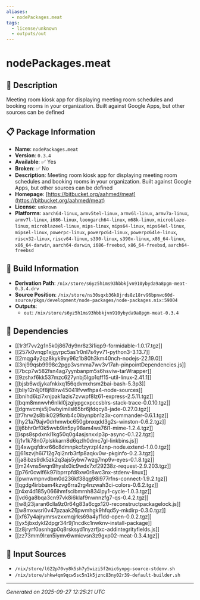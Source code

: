 ```yaml
---
aliases:
  - nodePackages.meat
tags:
  - license/unknown
  - outputs/out
---
```


# nodePackages.meat

## 📝 Description

Meeting room kiosk app for displaying meeting room schedules and booking rooms in your organization. Built against Google Apps, but other sources can be defined

## 📋 Package Information

- **Name**: `nodePackages.meat`
- **Version**: `0.3.4`
- **Available**: ✅ Yes
- **Broken**: ✅ No
- **Description**: Meeting room kiosk app for displaying meeting room schedules and booking rooms in your organization. Built against Google Apps, but other sources can be defined
- **Homepage**: [https://bitbucket.org/aahmed/meat](https://bitbucket.org/aahmed/meat)
- **License**: `unknown`
- **Platforms**: `aarch64-linux`, `armv5tel-linux`, `armv6l-linux`, `armv7a-linux`, `armv7l-linux`, `i686-linux`, `loongarch64-linux`, `m68k-linux`, `microblaze-linux`, `microblazeel-linux`, `mips-linux`, `mips64-linux`, `mips64el-linux`, `mipsel-linux`, `powerpc-linux`, `powerpc64-linux`, `powerpc64le-linux`, `riscv32-linux`, `riscv64-linux`, `s390-linux`, `s390x-linux`, `x86_64-linux`, `x86_64-darwin`, `aarch64-darwin`, `i686-freebsd`, `x86_64-freebsd`, `aarch64-freebsd`

## 🔧 Build Information

- **Derivation Path**: `/nix/store/s6yz5h1ms93hbbkjvn910ybyda9a8pgm-meat-0.3.4.drv`
- **Source Position**: `/nix/store/ns30sqxb36k8jrds8z18rv96bpnwc60d-source/pkgs/development/node-packages/node-packages.nix:59004`
- **Outputs**:
  - `out`:  `/nix/store/s6yz5h1ms93hbbkjvn910ybyda9a8pgm-meat-0.3.4`

## 🔗 Dependencies

- [[1r3f7vv2g1n5k0j867dy9nr8z3i1iqp9-formidable-1.0.17.tgz]]
- [[257k0vnqp1xjgyrpc5as1r0nl7s4yv71-python3-3.13.7]]
- [[2mqg4y2qz8kyk9xy96z1b80h3km40nch-nodejs-22.19.0]]
- [[3nj99qsb9998c2pgp3vsmma7wv3v17ah-pinpointDependencies.js]]
- [[7bcp7w582fsn4ag7yynbanpm5s6hsviw-tarWrapper]]
- [[9zshxf6kk537mzc627ynbj5lgp1qff15-util-linux-2.41.1]]
- [[bjsb6wdjykafnkixq156qdvmxhsm2bai-bash-5.3p3]]
- [[bliy12r4j0f8jf8lrw45041lfvwfhpa4-node-sources]]
- [[bnihd6izi7xnjpak1azis7zvwpf8lz61-express-2.5.11.tgz]]
- [[bqm8mnwvh6nlkl0jzgiypgcxpccsblrs-stack-trace-0.0.10.tgz]]
- [[dgmvcmjs5j0wbyimilsl65br6jfdqcy8-jade-0.27.0.tgz]]
- [[f7hrw2s8bik029fknb4c0ibynpbn1z3x-commander-0.6.1.tgz]]
- [[hy21a79ajv0drhmwbc650gbnxqdd3g2s-winston-0.6.2.tgz]]
- [[ij6bhr0rf0k5wvb9in5py98am4ws76i1-mime-1.2.4.tgz]]
- [[isps8spdxnkl1kg50q0g4asjsnxxlp3p-async-0.1.22.tgz]]
- [[j1v1k78n07plskkarn8d6qzlh0dmc7gl-linkbins.js]]
- [[j4xwgqfdrxr66c8dmnpkcfzyrzpl4znp-node.extend-1.0.0.tgz]]
- [[j61szvjh6i712g7qi2nrb3rfp8aqkv0w-pkginfo-0.2.3.tgz]]
- [[ja8ibzs9dk5zk2q3ajs5ybw7wzg7mp9v-eyes-0.1.8.tgz]]
- [[m24vns5wqn9hyslx0ic9wdx7xf29238z-request-2.9.203.tgz]]
- [[p76r0cwlf6k97ibprrpfd8xw0r8wc3nx-stdenv-linux]]
- [[pwnwmpnvdbm0d236kf38qg98i977rfns-connect-1.9.2.tgz]]
- [[qgdg4irbbam4kzvg6rra2rg4nzwah3ci-colors-0.6.2.tgz]]
- [[r4xr4d185y066ihmfscibmrnh834lpy1-cycle-1.0.3.tgz]]
- [[vd6ga8bqa3cn97vk8i6klaf9nwnnzfg7-qs-0.4.2.tgz]]
- [[w8j23jaran6clla9z0r64g83a6cgx120-reconstructpackagelock.js]]
- [[w8mxwsri0v47pzaak26pwmhgk9hfqd5y-mkdirp-0.3.0.tgz]]
- [[xf67y4ajrymrsvzxxmqjrks69a4yf1dd-open-0.0.2.tgz]]
- [[yx5jbxdykl2dpgr34r9j1ncdkc1nwknv-install-package]]
- [[z8jryrf0asnhgp0q8rsksyd1nyzrfjxc-addintegrityfields.js]]
- [[zz73mm9lrxn5iymv6wmicvsn3z9gxp02-meat-0.3.4.tgz]]

## 📁 Input Sources

- `/nix/store/l622p70vy8k5sh7y5wizi5f2mic6ynpg-source-stdenv.sh`
- `/nix/store/shkw4qm9qcw5sc5n1k5jznc83ny02r39-default-builder.sh`

---
*Generated on 2025-09-27 12:25:21 UTC*
